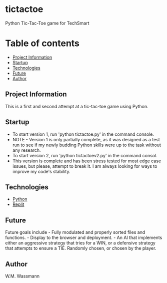 # tictactoe
Python Tic-Tac-Toe game for TechSmart



# Table of contents

- [Project Information](#project-information)
- [Startup](#startup)
- [Technologies](#technologies)
- [Future](#future)
- [Author](#author)



## Project Information

This is a first and second attempt at a tic-tac-toe game using Python. 

## Startup

- To start version 1, run 'python tictactoe.py' in the command console.
- NOTE - Version 1 is only partially complete, as it was designed as a test run to see if my newly budding Python skills were up to the task without any research.
- To start version 2, run 'python tictactoev2.py' in the command consol.
- This version is complete and has been stress tested for most edge case issues, but please, attempt to break it. I am always looking for ways to improve my code's stability. 


## Technologies

- [Python](https://www.python.org/)
- [Replit](https://replit.com/@WilliamWassmann/tictactoe-1#tictactoev2.py)

## Future

Future goals include
    - Fully modulated and properly sorted files and functions. 
    - Display to the browser and deployment.
    - An AI that implements either an aggressive strategy that tries for a WIN, or a defensive strategy that attempts to ensure a TIE. Randomly chosen, or chosen by the player.

## Author

W.M. Wassmann
